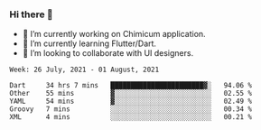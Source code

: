 ### Hi there 👋

<!--
**devcat37/devcat37** is a ✨ _special_ ✨ repository because its `README.md` (this file) appears on your GitHub profile.-->


- 🔭 I’m currently working on Chimicum application.
- 🌱 I’m currently learning Flutter/Dart.
- 👯 I’m looking to collaborate with UI designers.
<!-- - 🤔 I’m looking for help with ... -->

<!--START_SECTION:waka-->
```text
Week: 26 July, 2021 - 01 August, 2021

Dart     34 hrs 7 mins   ███████████████████████▓░   94.06 % 
Other    55 mins         ▓░░░░░░░░░░░░░░░░░░░░░░░░   02.55 % 
YAML     54 mins         ▓░░░░░░░░░░░░░░░░░░░░░░░░   02.49 % 
Groovy   7 mins          ░░░░░░░░░░░░░░░░░░░░░░░░░   00.34 % 
XML      4 mins          ░░░░░░░░░░░░░░░░░░░░░░░░░   00.21 % 
```
<!--END_SECTION:waka-->
